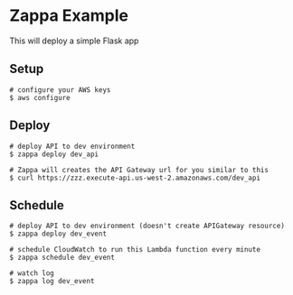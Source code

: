 # Zappa Example

This will deploy a simple Flask app

## Setup
    # configure your AWS keys
    $ aws configure

## Deploy
    # deploy API to dev environment
    $ zappa deploy dev_api

    # Zappa will creates the API Gateway url for you similar to this
    $ curl https://zzz.execute-api.us-west-2.amazonaws.com/dev_api

## Schedule
    # deploy API to dev environment (doesn't create APIGateway resource)
    $ zappa deploy dev_event

    # schedule CloudWatch to run this Lambda function every minute
    $ zappa schedule dev_event

    # watch log
    $ zappa log dev_event
